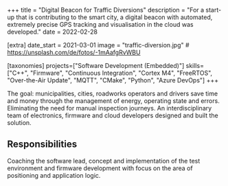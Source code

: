 +++
title = "Digital Beacon for Traffic Diversions"
description = "For a start-up that is contributing to the smart city, a digital beacon with automated, extremely precise GPS tracking and visualisation in the cloud was developed."
date = 2022-02-28

[extra]
date_start = 2021-03-01
image = "traffic-diversion.jpg" # https://unsplash.com/de/fotos/-1mAafgRvWBU

[taxonomies]
projects=["Software Development (Embedded)"]
skills=["C++", "Firmware",  "Continuous Integration", "Cortex M4", "FreeRTOS", "Over-the-Air Update", "MQTT", "CMake", "Python", "Azure DevOps"]
+++

The goal: municipalities, cities, roadworks
operators and drivers save time and money through the management
of energy, operating state and errors. Eliminating the need for manual
inspection journeys. An interdisciplinary team of electronics, firmware
and cloud developers designed and built the solution.

## Responsibilities

Coaching the software lead, concept and implementation of the test environment and firmware development with focus on the area of positioning and application logic.
